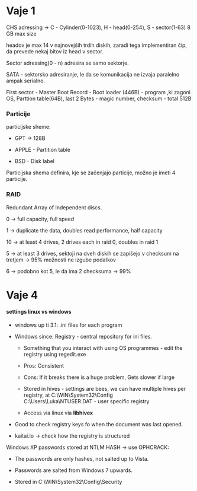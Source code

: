 # Vaje 1

CHS adressing -> C - Cylinder(0-1023), H - head(0-254), S - sector(1-63) 8 GB max size

headov je max 14 v najnovejših trdih diskih, zaradi tega implementiran čip, da prevede nekaj bitov iz head v sector.

Sector adressing(0 - n) adresira se samo sektorje.

SATA - sektorsko adresiranje, le da se komunikacija ne izvaja paralelno ampak serialno.

First sector - Master Boot Record - Boot loader (446B) - program ,ki zagoni OS, Parttion table(64B), last 2 Bytes - magic number, checksum - total 512B 

### Particije

particijske sheme:

- GPT -> 128B

- APPLE - Partition table

- BSD - Disk label

Particijska shema definira, kje se začenjajo particije, možno je imeti 4 particije.

### RAID

Redundant Array of Independent discs.

0 -> full capacity, full speed

1 -> duplicate the data, doubles read performance, half capacity

10 -> at least 4 drives, 2 drives each in raid 0, doubles in raid 1

5 -> at least 3 drives, sektoji na dveh diskih se zapišejo v checksum na tretjem -> 95% možnosti ne izgube podatkov

6 -> podobno kot 5, le da ima 2 checksuma -> 99%

# Vaje 4

#### settings linux vs windows

- windows  up ti 3.1: .ini files for each program

- Windows since: Registry - central repository for ini files.
  
  - Something that you interact with using OS programmes - edit the registry using regedit.exe
  
  - Pros: Consistent
  
  - Cons: If it breaks there is a huge problem, Gets slower if large
  
  - Stored in hives - settings are bees, we can have multiple hives per registry, at
    C:\WIN\System32\Config\
    C:\Users\Luka\NTUSER.DAT - user specific registry
  
  - Access via linux via **libhivex**

- Good to check registry keys fo when the document was last opened.

- kaitai.io -> check how the registry is structured

Windows XP passwords stored at NTLM HASH -> use OPHCRACK:

- The passwords are only hashes, not salted up to Vista.

- Passwords are salted from Windows 7 upwards.

- Stored in C:\WIN\System32\Config\Security
